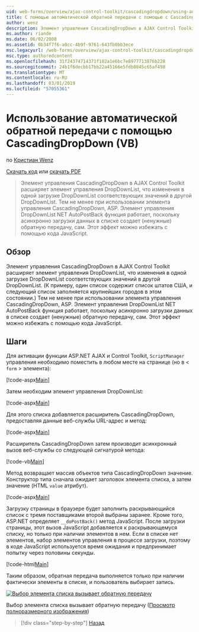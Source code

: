 ```yaml
---
uid: web-forms/overview/ajax-control-toolkit/cascadingdropdown/using-auto-postback-with-cascadingdropdown-vb
title: С помощью автоматической обратной передачи с помощью с CascadingDropDown (VB) | Документация Майкрософт
author: wenz
description: Элемент управления CascadingDropDown в AJAX Control Toolkit расширяет элемент управления DropDownList, что изменения в одной загрузке DropDownList соответствующих значений в anoth...
ms.author: riande
ms.date: 06/02/2008
ms.assetid: 0b34f7f6-a0cc-4b9f-9761-643fb0bb3ece
msc.legacyurl: /web-forms/overview/ajax-control-toolkit/cascadingdropdown/using-auto-postback-with-cascadingdropdown-vb
msc.type: authoredcontent
ms.openlocfilehash: 31f24374714371f102a1e6bc7e8977713876b228
ms.sourcegitcommit: 24b1f6decbb17bb22a45166e5fdb0845c65af498
ms.translationtype: MT
ms.contentlocale: ru-RU
ms.lasthandoff: 03/01/2019
ms.locfileid: "57055361"
---
```

<a name="using-auto-postback-with-cascadingdropdown-vb"></a>Использование автоматической обратной передачи с помощью CascadingDropDown (VB)
====================
по [Кристиан Wenz](https://github.com/wenz)

[Скачать код](http://download.microsoft.com/download/9/0/7/907760b1-2c60-4f81-aeb6-ca416a573b0d/cascadingdropdown3.vb.zip) или [скачать PDF](http://download.microsoft.com/download/2/d/c/2dc10e34-6983-41d4-9c08-f78f5387d32b/cascadingdropdown3VB.pdf)

> Элемент управления CascadingDropDown в AJAX Control Toolkit расширяет элемент управления DropDownList, что изменения в одной загрузке DropDownList соответствующих значений в другой DropDownList. Тем не менее при использовании элемента управления CascadingDropDown, ASP. Элемент управления DropDownList NET AutoPostBack функция работает, поскольку асинхронно загрузки данных в списке создает (ненужные) обратную передачу, сам. Этот эффект можно избежать с помощью кода JavaScript.


## <a name="overview"></a>Обзор

Элемент управления CascadingDropDown в AJAX Control Toolkit расширяет элемент управления DropDownList, что изменения в одной загрузке DropDownList соответствующих значений в другой DropDownList. (К примеру, один список содержит список штатов США, и следующий список заполняется крупнейших городов в этом состоянии.) Тем не менее при использовании элемента управления CascadingDropDown, ASP. Элемент управления DropDownList NET AutoPostBack функция работает, поскольку асинхронно загрузки данных в списке создает (ненужные) обратную передачу, сам. Этот эффект можно избежать с помощью кода JavaScript.

## <a name="steps"></a>Шаги

Для активации функции ASP.NET AJAX и Control Toolkit, `ScriptManager` управления необходимо поместить в любом месте на странице (но в &lt; `form` &gt; элемента):

[!code-aspx[Main](using-auto-postback-with-cascadingdropdown-vb/samples/sample1.aspx)]

Затем необходим элемент управления DropDownList:

[!code-aspx[Main](using-auto-postback-with-cascadingdropdown-vb/samples/sample2.aspx)]

Для этого списка добавляется расширитель CascadingDropDown, предоставляя данные веб-службы URL-адрес и метод:

[!code-aspx[Main](using-auto-postback-with-cascadingdropdown-vb/samples/sample3.aspx)]

Расширитель CascadingDropDown затем производит асинхронный вызов веб-службы со следующей сигнатурой метода:

[!code-vb[Main](using-auto-postback-with-cascadingdropdown-vb/samples/sample4.vb)]

Метод возвращает массив объектов типа CascadingDropDown значение. Конструктор типа сначала ожидает заголовок элемента списка, а затем значение (HTML `value` атрибут).

[!code-aspx[Main](using-auto-postback-with-cascadingdropdown-vb/samples/sample5.aspx)]

Загрузку страницы в браузере будет заполнить раскрывающийся список с тремя поставщиками второй выбраны заранее. Кроме того, ASP.NET определяет `__doPostBack()` метод JavaScript. После загрузки страницы, этот вызов JavaScript добавляется к раскрывающемуся списку, но только при наличии элементов в нем. Если в списке нет элементов, набор элементов управления в процессе загрузки, поэтому в коде JavaScript используется время ожидания и предпринимает попытку через половины секунды.

[!code-html[Main](using-auto-postback-with-cascadingdropdown-vb/samples/sample6.html)]

Таким образом, обратная передача выполняется только при наличии фактически элементы в списке, и пользователь выбирает запись.


[![Выбор элемента списка вызывает обратную передачу](using-auto-postback-with-cascadingdropdown-vb/_static/image2.png)](using-auto-postback-with-cascadingdropdown-vb/_static/image1.png)

Выбор элемента списка вызывает обратную передачу ([Просмотр полноразмерного изображения](using-auto-postback-with-cascadingdropdown-vb/_static/image3.png))

> [!div class="step-by-step"]
> [Назад](presetting-list-entries-with-cascadingdropdown-vb.md)
